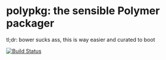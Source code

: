 polypkg: the sensible Polymer packager
======================================

tl;dr: bower sucks ass, this is way easier and curated to boot

[![Build Status](https://travis-ci.org/prophile/polypkg.svg?branch=master)](https://travis-ci.org/prophile/polypkg)

